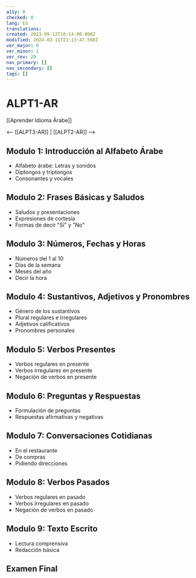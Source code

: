 ```yaml
---
a11y: 0
checked: 0
lang: ES
translations: 
created: 2023-09-12T10:14:00.000Z
modified: 2024-03-11T23:13:47.508Z
ver_major: 0
ver_minor: 1
ver_rev: 20
nav_primary: []
nav_secondary: []
tags: []
---
```

# ALPT1-AR

[[Aprender Idioma Árabe]]

<-- [[ALPT3-AR]] | [[ALPT2-AR]] -->

## Modulo 1: Introducción al Alfabeto Árabe

- Alfabeto árabe: Letras y sonidos
- Diptongos y triptongos
- Consonantes y vocales

## Modulo 2: Frases Básicas y Saludos

- Saludos y presentaciones
- Expresiones de cortesía
- Formas de decir "Sí" y "No"

## Modulo 3: Números, Fechas y Horas

- Números del 1 al 10
- Días de la semana 
- Meses del año
- Decir la hora

## Modulo 4: Sustantivos, Adjetivos y Pronombres

- Género de los sustantivos 
- Plural regulares e irregulares 
- Adjetivos calificativos 
- Pronombres personales 

## Modulo 5: Verbos Presentes 

- Verbos regulares en presente 
- Verbos irregulares en presente 
- Negación de verbos en presente 

## Modulo 6: Preguntas y Respuestas 

- Formulación de preguntas 
- Respuestas afirmativas y negativas 
   
## Modulo 7: Conversaciones Cotidianas 

 - En el restaurante 
 - De compras 
 - Pidiendo direcciones 

## Modulo 8: Verbos Pasados 

 - Verbos regulares en pasado 
 - Verbos irregulares en pasado  
 - Negación de verbos en pasado

## Modulo 9: Texto Escrito
  
 - Lectura comprensiva  
 - Redacción básica  

## Examen Final